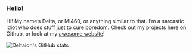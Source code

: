 ### Hello!

Hi! My name’s Delta, or Mi460, or anything similar to that. I’m a sarcastic idiot who does stuff just to cure boredom. Check out my projects here on Github, or look at my [awesome website](https://mi460.dev/)!

![Deltaion's GitHub stats](https://github-readme-stats.vercel.app/api?username=MCMi460&theme=blue-green)

